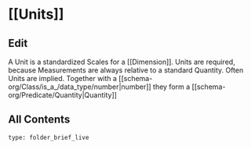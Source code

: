 # [[Units]] 

## Edit

A Unit  is a standardized Scales for a [[Dimension]]. 
Units are required, because Measurements are always relative to a standard Quantity. 
Often Units are implied. 
Together with a [[schema-org/Class/is_a_/data_type/number|number]] they form a [[schema-org/Predicate/Quantity|Quantity]] 
## All Contents


```ccard
type: folder_brief_live
```

